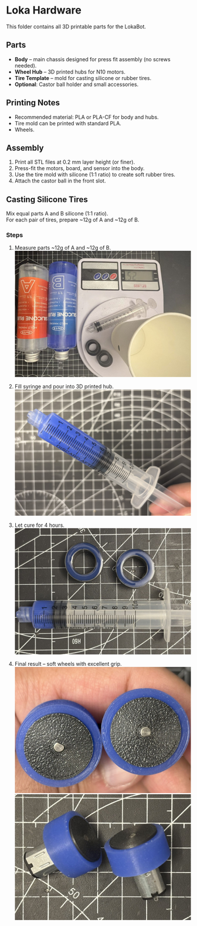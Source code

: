 # Loka Hardware

This folder contains all 3D printable parts for the LokaBot.

## Parts
- **Body** – main chassis designed for press fit assembly (no screws needed).
- **Wheel Hub** – 3D printed hubs for N10 motors.
- **Tire Template** – mold for casting silicone or rubber tires.
- **Optional**: Castor ball holder and small accessories.

## Printing Notes
- Recommended material: PLA or PLA-CF for body and hubs.
- Tire mold can be printed with standard PLA.
- Wheels.

## Assembly
1. Print all STL files at 0.2 mm layer height (or finer).
2. Press-fit the motors, board, and sensor into the body.
3. Use the tire mold with silicone (1:1 ratio) to create soft rubber tires.
4. Attach the castor ball in the front slot.

## Casting Silicone Tires

Mix equal parts A and B silicone (1:1 ratio).  
For each pair of tires, prepare ~12g of A and ~12g of B.  

### Steps
1. Measure parts ~12g of A and ~12g of B.  
   ![Mixing silicone](images/01.jpg)

2. Fill syringe and pour into 3D printed hub.  
   ![Pouring silicone](images/02.jpg)

3. Let cure for 4 hours.  
   ![Curing tires](images/03.jpg)

4. Final result – soft wheels with excellent grip.  
   ![Finished wheels](images/04.jpg)
   ![Finished wheels](images/05.jpg)




